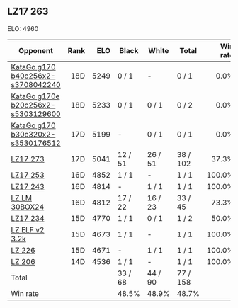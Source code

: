 ## LZ17 263 ##

ELO: 4960

Opponent | Rank | ELO | Black | White | Total | Win rate
---------|-----:|----:|-------|-------|-------|-------:
[KataGo g170 b40c256x2-s3708042240](KataGo%20g170%20b40c256x2-s3708042240.md) | 18D | 5249 | 0 / 1 | - | 0 / 1 | 0.0%
[KataGo g170e b20c256x2-s5303129600](KataGo%20g170e%20b20c256x2-s5303129600.md) | 18D | 5233 | 0 / 1 | 0 / 1 | 0 / 2 | 0.0%
[KataGo g170 b30c320x2-s3530176512](KataGo%20g170%20b30c320x2-s3530176512.md) | 17D | 5199 | - | 0 / 1 | 0 / 1 | 0.0%
[LZ17 273](LZ17%20273.md) | 17D | 5041 | 12 / 51 | 26 / 51 | 38 / 102 | 37.3%
[LZ17 253](LZ17%20253.md) | 16D | 4852 | 1 / 1 | - | 1 / 1 | 100.0%
[LZ17 243](LZ17%20243.md) | 16D | 4814 | - | 1 / 1 | 1 / 1 | 100.0%
[LZ LM 30BOX24](LZ%20LM%2030BOX24.md) | 16D | 4812 | 17 / 22 | 16 / 23 | 33 / 45 | 73.3%
[LZ17 234](LZ17%20234.md) | 15D | 4770 | 1 / 1 | 0 / 1 | 1 / 2 | 50.0%
[LZ ELF v2 3.2k](LZ%20ELF%20v2%203.2k.md) | 15D | 4673 | 1 / 1 | - | 1 / 1 | 100.0%
[LZ 226](LZ%20226.md) | 15D | 4671 | - | 1 / 1 | 1 / 1 | 100.0%
[LZ 206](LZ%20206.md) | 14D | 4536 | 1 / 1 | - | 1 / 1 | 100.0%
Total | | | 33 / 68 | 44 / 90 | 77 / 158 | 
Win rate| | | 48.5% | 48.9% | 48.7% | 
